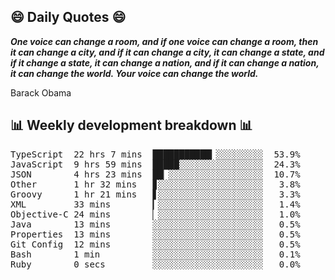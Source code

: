 ## 😄 Daily Quotes 😄

_**One voice can change a room, and if one voice can change a room, then it can change a city, and if it can change a city, it can change a state, and if it change a state, it can change a nation, and if it can change a nation, it can change the world. Your voice can change the world.**_

Barack Obama



## 📊 Weekly development breakdown 📊

<pre>TypeScript  22 hrs 7 mins  ███████████▎░░░░░░░░░  53.9%
JavaScript  9 hrs 59 mins  █████░░░░░░░░░░░░░░░░  24.3%
JSON        4 hrs 23 mins  ██▏░░░░░░░░░░░░░░░░░░  10.7%
Other       1 hr 32 mins   ▊░░░░░░░░░░░░░░░░░░░░   3.8%
Groovy      1 hr 21 mins   ▋░░░░░░░░░░░░░░░░░░░░   3.3%
XML         33 mins        ▎░░░░░░░░░░░░░░░░░░░░   1.4%
Objective-C 24 mins        ▏░░░░░░░░░░░░░░░░░░░░   1.0%
Java        13 mins        ░░░░░░░░░░░░░░░░░░░░░   0.5%
Properties  13 mins        ░░░░░░░░░░░░░░░░░░░░░   0.5%
Git Config  12 mins        ░░░░░░░░░░░░░░░░░░░░░   0.5%
Bash        1 min          ░░░░░░░░░░░░░░░░░░░░░   0.1%
Ruby        0 secs         ░░░░░░░░░░░░░░░░░░░░░   0.0%</pre>